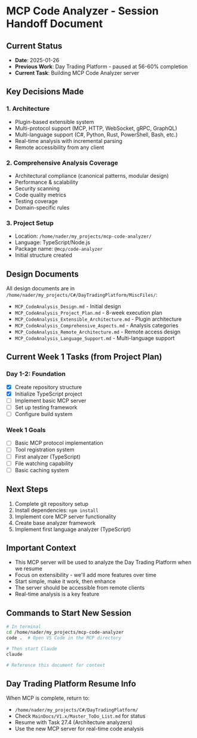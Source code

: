 # MCP Code Analyzer - Session Handoff Document

## Current Status
- **Date**: 2025-01-26
- **Previous Work**: Day Trading Platform - paused at 56-60% completion
- **Current Task**: Building MCP Code Analyzer server

## Key Decisions Made

### 1. Architecture
- Plugin-based extensible system
- Multi-protocol support (MCP, HTTP, WebSocket, gRPC, GraphQL)
- Multi-language support (C#, Python, Rust, PowerShell, Bash, etc.)
- Real-time analysis with incremental parsing
- Remote accessibility from any client

### 2. Comprehensive Analysis Coverage
- Architectural compliance (canonical patterns, modular design)
- Performance & scalability 
- Security scanning
- Code quality metrics
- Testing coverage
- Domain-specific rules

### 3. Project Setup
- Location: `/home/nader/my_projects/mcp-code-analyzer/`
- Language: TypeScript/Node.js
- Package name: `@mcp/code-analyzer`
- Initial structure created

## Design Documents
All design documents are in `/home/nader/my_projects/C#/DayTradingPlatform/MiscFiles/`:
- `MCP_CodeAnalysis_Design.md` - Initial design
- `MCP_CodeAnalysis_Project_Plan.md` - 8-week execution plan
- `MCP_CodeAnalysis_Extensible_Architecture.md` - Plugin architecture
- `MCP_CodeAnalysis_Comprehensive_Aspects.md` - Analysis categories
- `MCP_CodeAnalysis_Remote_Architecture.md` - Remote access design
- `MCP_CodeAnalysis_Language_Support.md` - Multi-language support

## Current Week 1 Tasks (from Project Plan)

### Day 1-2: Foundation
- [x] Create repository structure
- [x] Initialize TypeScript project
- [ ] Implement basic MCP server
- [ ] Set up testing framework
- [ ] Configure build system

### Week 1 Goals
- [ ] Basic MCP protocol implementation
- [ ] Tool registration system
- [ ] First analyzer (TypeScript)
- [ ] File watching capability
- [ ] Basic caching system

## Next Steps
1. Complete git repository setup
2. Install dependencies: `npm install`
3. Implement core MCP server functionality
4. Create base analyzer framework
5. Implement first language analyzer (TypeScript)

## Important Context
- This MCP server will be used to analyze the Day Trading Platform when we resume
- Focus on extensibility - we'll add more features over time
- Start simple, make it work, then enhance
- The server should be accessible from remote clients
- Real-time analysis is a key feature

## Commands to Start New Session
```bash
# In terminal
cd /home/nader/my_projects/mcp-code-analyzer
code .  # Open VS Code in the MCP directory

# Then start Claude
claude

# Reference this document for context
```

## Day Trading Platform Resume Info
When MCP is complete, return to:
- `/home/nader/my_projects/C#/DayTradingPlatform/`
- Check `MainDocs/V1.x/Master_ToDo_List.md` for status
- Resume with Task 27.4 (Architecture analyzers)
- Use the new MCP server for real-time code analysis